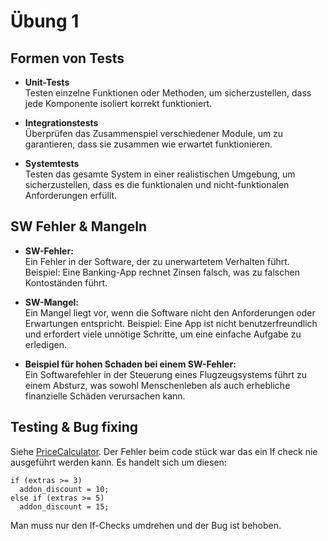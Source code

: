 # Übung 1

## Formen von Tests

* **Unit-Tests**  
  Testen einzelne Funktionen oder Methoden, um sicherzustellen, dass jede Komponente isoliert korrekt funktioniert.

* **Integrationstests**  
  Überprüfen das Zusammenspiel verschiedener Module, um zu garantieren, dass sie zusammen wie erwartet funktionieren.

* **Systemtests**  
  Testen das gesamte System in einer realistischen Umgebung, um sicherzustellen, dass es die funktionalen und nicht-funktionalen Anforderungen erfüllt.


## SW Fehler & Mangeln

* **SW-Fehler:**  
  Ein Fehler in der Software, der zu unerwartetem Verhalten führt. Beispiel: Eine Banking-App rechnet Zinsen falsch, was zu falschen Kontoständen führt.

* **SW-Mangel:**  
  Ein Mangel liegt vor, wenn die Software nicht den Anforderungen oder Erwartungen entspricht. Beispiel: Eine App ist nicht benutzerfreundlich und erfordert viele unnötige Schritte, um eine einfache Aufgabe zu erledigen.

* **Beispiel für hohen Schaden bei einem SW-Fehler:**  
  Ein Softwarefehler in der Steuerung eines Flugzeugsystems führt zu einem Absturz, was sowohl Menschenleben als auch erhebliche finanzielle Schäden verursachen kann.

## Testing & Bug fixing
Siehe [PriceCalculator](./PriceCalculator.java). Der Fehler beim code stück war das ein If check nie ausgeführt werden kann. Es handelt sich um diesen:
```
if (extras >= 3)
  addon_discount = 10;
else if (extras >= 5)
  addon_discount = 15;
```

Man muss nur den If-Checks umdrehen und der Bug ist behoben.